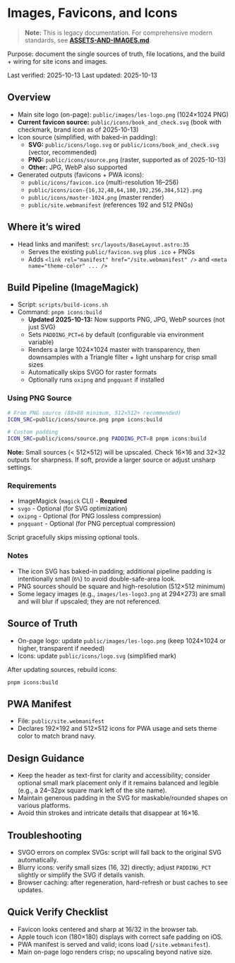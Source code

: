 # Images, Favicons, and Icons

> **Note:** This is legacy documentation. For comprehensive modern standards, see **[ASSETS-AND-IMAGES.md](./ASSETS-AND-IMAGES.md)**.

Purpose: document the single sources of truth, file locations, and the build + wiring for site icons and images.

Last verified: 2025-10-13
Last updated: 2025-10-13

## Overview

- Main site logo (on-page): `public/images/les-logo.png` (1024×1024 PNG)
- **Current favicon source:** `public/icons/book_and_check.svg` (book with checkmark, brand icon as of 2025-10-13)
- Icon source (simplified, with baked-in padding):
  - **SVG:** `public/icons/logo.svg` or `public/icons/book_and_check.svg` (vector, recommended)
  - **PNG:** `public/icons/source.png` (raster, supported as of 2025-10-13)
  - **Other:** JPG, WebP also supported
- Generated outputs (favicons + PWA icons):
  - `public/icons/favicon.ico` (multi-resolution 16–256)
  - `public/icons/icon-{16,32,48,64,180,192,256,384,512}.png`
  - `public/icons/master-1024.png` (master render)
  - `public/site.webmanifest` (references 192 and 512 PNGs)

## Where it’s wired

- Head links and manifest: `src/layouts/BaseLayout.astro:35`
  - Serves the existing `public/favicon.svg` plus `.ico` + PNGs
  - Adds `<link rel="manifest" href="/site.webmanifest" />` and `<meta name="theme-color" ... />`

## Build Pipeline (ImageMagick)

- Script: `scripts/build-icons.sh`
- Command: `pnpm icons:build`
  - **Updated 2025-10-13:** Now supports PNG, JPG, WebP sources (not just SVG)
  - Sets `PADDING_PCT=6` by default (configurable via environment variable)
  - Renders a large 1024×1024 master with transparency, then downsamples with a Triangle filter + light unsharp for crisp small sizes
  - Automatically skips SVGO for raster formats
  - Optionally runs `oxipng` and `pngquant` if installed

### Using PNG Source

```bash
# From PNG source (88×88 minimum, 512×512+ recommended)
ICON_SRC=public/icons/source.png pnpm icons:build

# Custom padding
ICON_SRC=public/icons/source.png PADDING_PCT=8 pnpm icons:build
```

**Note:** Small sources (< 512×512) will be upscaled. Check 16×16 and 32×32 outputs for sharpness. If soft, provide a larger source or adjust unsharp settings.

### Requirements

- ImageMagick (`magick` CLI) - **Required**
- `svgo` - Optional (for SVG optimization)
- `oxipng` - Optional (for PNG lossless compression)
- `pngquant` - Optional (for PNG perceptual compression)

Script gracefully skips missing optional tools.

### Notes

- The icon SVG has baked-in padding; additional pipeline padding is intentionally small (`6%`) to avoid double-safe-area look.
- PNG sources should be square and high-resolution (512×512 minimum)
- Some legacy images (e.g., `images/les-logo3.png` at 294×273) are small and will blur if upscaled; they are not referenced.

## Source of Truth

- On-page logo: update `public/images/les-logo.png` (keep 1024×1024 or higher, transparent if needed)
- Icons: update `public/icons/logo.svg` (simplified mark)

After updating sources, rebuild icons:

```
pnpm icons:build
```

## PWA Manifest

- File: `public/site.webmanifest`
- Declares 192×192 and 512×512 icons for PWA usage and sets theme color to match brand navy.

## Design Guidance

- Keep the header as text-first for clarity and accessibility; consider optional small mark placement only if it remains balanced and legible (e.g., a 24–32px square mark left of the site name).
- Maintain generous padding in the SVG for maskable/rounded shapes on various platforms.
- Avoid thin strokes and intricate details that disappear at 16×16.

## Troubleshooting

- SVGO errors on complex SVGs: script will fall back to the original SVG automatically.
- Blurry icons: verify small sizes (16, 32) directly; adjust `PADDING_PCT` slightly or simplify the SVG if details vanish.
- Browser caching: after regeneration, hard-refresh or bust caches to see updates.

## Quick Verify Checklist

- Favicon looks centered and sharp at 16/32 in the browser tab.
- Apple touch icon (180×180) displays with correct safe padding on iOS.
- PWA manifest is served and valid; icons load (`/site.webmanifest`).
- Main on-page logo renders crisp; no upscaling beyond native size.

